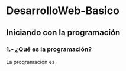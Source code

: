 # DesarrolloWeb-Basico

## Iniciando con la programación

### 1.- ¿Qué es la programación?
La programación es